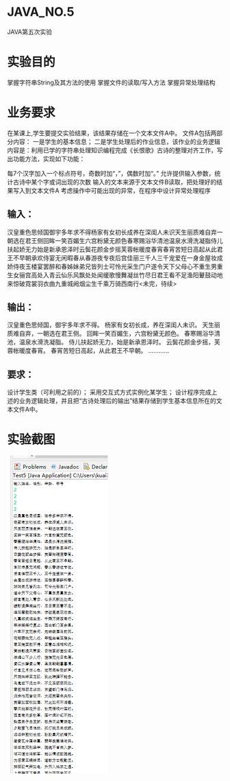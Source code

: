 # JAVA_NO.5
JAVA第五次实验
# 实验目的
掌握字符串String及其方法的使用
掌握文件的读取/写入方法
掌握异常处理结构
# 业务要求
在某课上,学生要提交实验结果，该结果存储在一个文本文件A中。
文件A包括两部分内容：
一是学生的基本信息；
二是学生处理后的作业信息，该作业的业务逻辑内容是：利用已学的字符串处理知识编程完成《长恨歌》古诗的整理对齐工作，写出功能方法，实现如下功能：

每7个汉字加入一个标点符号，奇数时加“，”，偶数时加“。”
允许提供输入参数，统计古诗中某个字或词出现的次数
输入的文本来源于文本文件B读取，把处理好的结果写入到文本文件A
考虑操作中可能出现的异常，在程序中设计异常处理程序

## 输入：
汉皇重色思倾国御宇多年求不得杨家有女初长成养在深闺人未识天生丽质难自弃一朝选在君王侧回眸一笑百媚生六宫粉黛无颜色春寒赐浴华清池温泉水滑洗凝脂侍儿扶起娇无力始是新承恩泽时云鬓花颜金步摇芙蓉帐暖度春宵春宵苦短日高起从此君王不早朝承欢侍宴无闲暇春从春游夜专夜后宫佳丽三千人三千宠爱在一身金屋妆成娇侍夜玉楼宴罢醉和春姊妹弟兄皆列士可怜光采生门户遂令天下父母心不重生男重生女骊宫高处入青云仙乐风飘处处闻缓歌慢舞凝丝竹尽日君王看不足渔阳鼙鼓动地来惊破霓裳羽衣曲九重城阙烟尘生千乘万骑西南行<未完，待续>

## 输出：
汉皇重色思倾国，御宇多年求不得。
杨家有女初长成，养在深闺人未识。
天生丽质难自弃，一朝选在君王侧。
回眸一笑百媚生，六宫粉黛无颜色。
春寒赐浴华清池，温泉水滑洗凝脂。
侍儿扶起娇无力，始是新承恩泽时。
云鬓花颜金步摇，芙蓉帐暖度春宵。
春宵苦短日高起，从此君王不早朝。
…………
## 要求：
设计学生类（可利用之前的）；
采用交互式方式实例化某学生；
设计程序完成上述的业务逻辑处理，并且把“古诗处理后的输出”结果存储到学生基本信息所在的文本文件A中。
# 实验截图
![image](https://github.com/kuai364354200/JAVA_NO.5/blob/main/QQ%E5%9B%BE%E7%89%8720201209211759.png)
